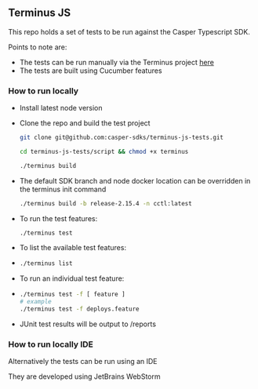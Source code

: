 ## Terminus JS

This repo holds a set of tests to be run against the Casper Typescript SDK.

Points to note are:

- The tests can be run manually via the Terminus project [here](https://github.com/casper-sdks/terminus) 
- The tests are built using Cucumber features


### How to run locally
- Install latest node version

- Clone the repo and build the test project

  ```bash
  git clone git@github.com:casper-sdks/terminus-js-tests.git
  
  cd terminus-js-tests/script && chmod +x terminus
  
  ./terminus build
  ```

- The default SDK branch and node docker location can be overridden in the terminus init command 

  ```bash
  ./terminus build -b release-2.15.4 -n cctl:latest
  ```
  
- To run the test features:

  ```bash
  ./terminus test
  ```

- To list the available test features:

- ```bash
  ./terminus list
  ```

- To run an individual test feature:

- ```bash
  ./terminus test -f [ feature ]
  # example
  ./terminus test -f deploys.feature
  ```

  

- JUnit test results will be output to /reports

### How to run locally IDE

Alternatively the tests can be run using an IDE

They are developed using JetBrains WebStorm





